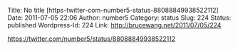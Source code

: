 Title: No title [https-twitter-com-number5-status-88088849938522112]
Date: 2011-07-05 22:06
Author: number5
Category: status
Slug: 224
Status: published
Wordpress-Id: 224
Link: http://brucewang.net/2011/07/05/224

https://twitter.com/number5/status/88088849938522112
